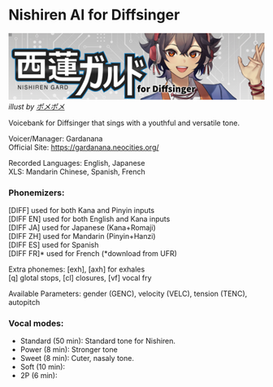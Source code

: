 # Nishiren AI for Diffsinger
![header image](/image/cover.png)
*illust by [ポメポメ](https://x.com/morinopome2)*

Voicebank for Diffsinger that sings with a youthful and versatile tone.

Voicer/Manager: Gardanana<br>
Official Site: https://gardanana.neocities.org/

Recorded Languages: English, Japanese<br>
XLS: Mandarin Chinese, Spanish, French

### Phonemizers:
[DIFF] used for both Kana and Pinyin inputs<br>
[DIFF EN] used for both English and Kana inputs<br>
[DIFF JA] used for Japanese (Kana+Romaji)<br>
[DIFF ZH] used for Mandarin (Pinyin+Hanzi)<br>
[DIFF ES] used for Spanish<br>
[DIFF FR]* used for French (*download from UFR)

Extra phonemes: [exh], [axh] for exhales<br>
	  [q] glotal stops, [cl] closures, [vf] vocal fry

Available Parameters: gender (GENC), velocity (VELC), tension (TENC), autopitch

### Vocal modes: 
- Standard (50 min): Standard tone for Nishiren. 
- Power (8 min): Stronger tone
- Sweet (8 min): Cuter, nasaly tone.
- Soft (10 min): 
- 2P (6 min): 
